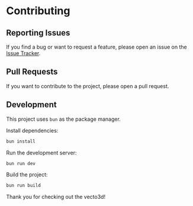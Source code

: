 # Contributing

## Reporting Issues

If you find a bug or want to request a feature, please open an issue on the [Issue Tracker](https://github.com/lakshaybhushan/vecto3d/issues).

## Pull Requests

If you want to contribute to the project, please open a pull request.

## Development

This project uses `bun` as the package manager.

Install dependencies:

```bash
bun install
```

Run the development server:

```bash
bun run dev
```

Build the project:

```bash
bun run build
```

Thank you for checking out the vecto3d!
